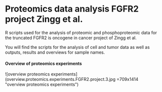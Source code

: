# Proteomics data analysis FGFR2 project Zingg et al.
R scripts used for the analysis of proteomic and phosphoproteomic data for the truncated FGFR2 is oncogene in cancer project of Zingg et al.

You will find the scripts for the analysis of cell and tumor data as well as outputs, results and overviews for sample names.

#### Overview of proteomics experiments
![overview proteomics experiments](overview.proteomics.experiments.FGFR2.project.3.jpg =709x1414 "overview proteomics experiments")
